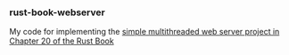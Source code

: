### rust-book-webserver

My code for implementing the [simple multithreaded web server project in Chapter 20 of the Rust Book](https://doc.rust-lang.org/book/ch20-00-final-project-a-web-server.html)


